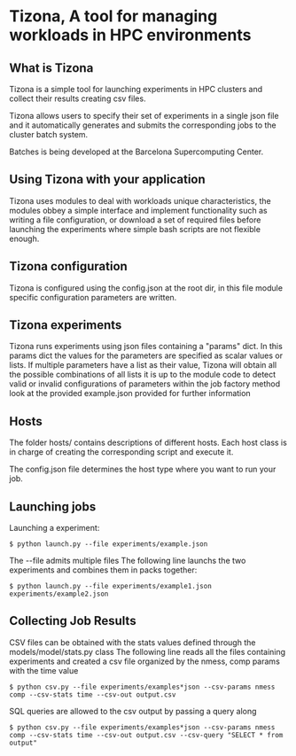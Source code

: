 # Tizona, A tool for managing workloads in HPC environments

## What is Tizona

Tizona is a simple tool for launching experiments in HPC clusters
and collect their results creating csv files.

Tizona allows users to specify their set of experiments in a single 
json file and it automatically generates and submits the corresponding 
jobs to the cluster batch system.

Batches is being developed at the Barcelona Supercomputing Center.

## Using Tizona with your application

Tizona uses modules to deal with workloads unique characteristics,
the modules obbey a simple interface and implement functionality such as
writing a file configuration, or download a set of required files before launching the experiments
where simple bash scripts are not flexible enough.

## Tizona configuration

Tizona is configured using the config.json at the root dir,
in this file module specific configuration parameters are written.

## Tizona experiments

Tizona runs experiments using json files containing a "params" dict.
In this params dict the values for the parameters are specified as scalar values or lists.
If multiple parameters have a list as their value, Tizona will obtain all the possible combinations of all lists
it is up to the module code to detect valid or invalid configurations of parameters within the job factory method
look at the provided example.json provided for further information

## Hosts

The folder hosts/ contains descriptions of different hosts.
Each host class is in charge of creating the corresponding script and execute it.

The config.json file determines the host type where you want to run your job.

## Launching jobs

Launching a experiment:

```
$ python launch.py --file experiments/example.json
```

The --file admits multiple files
The following line launchs the two experiments and combines them in packs together:

```
$ python launch.py --file experiments/example1.json experiments/example2.json 
```

## Collecting Job Results

CSV files can be obtained with the stats values defined through the models/model/stats.py class
The following line reads all the files containing experiments and created a csv file organized by the nmess, comp params with the time value

```
$ python csv.py --file experiments/examples*json --csv-params nmess comp --csv-stats time --csv-out output.csv
```

SQL queries are allowed to the csv output by passing a query along

```
$ python csv.py --file experiments/examples*json --csv-params nmess comp --csv-stats time --csv-out output.csv --csv-query "SELECT * from output"
```


